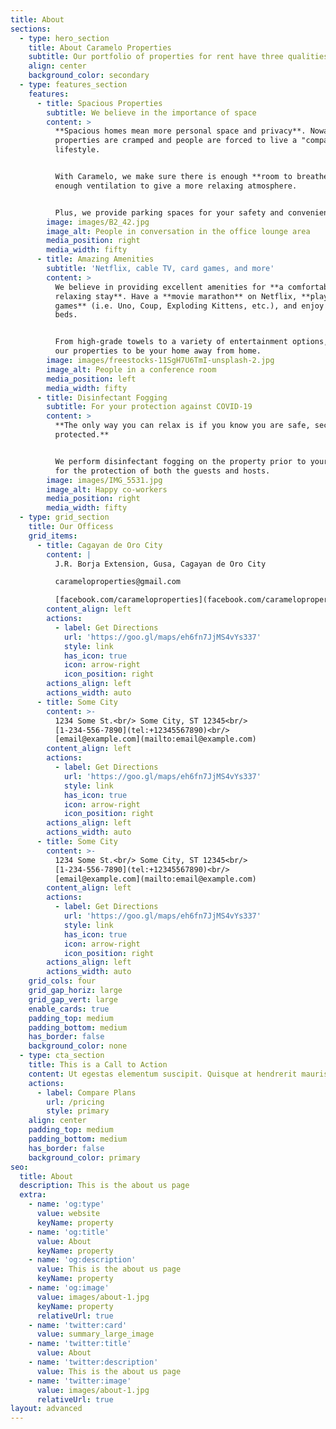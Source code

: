 ```yaml
---
title: About
sections:
  - type: hero_section
    title: About Caramelo Properties
    subtitle: Our portfolio of properties for rent have three qualities
    align: center
    background_color: secondary
  - type: features_section
    features:
      - title: Spacious Properties
        subtitle: We believe in the importance of space
        content: >
          **Spacious homes mean more personal space and privacy**. Nowadays,
          properties are cramped and people are forced to live a "compact"
          lifestyle.


          With Caramelo, we make sure there is enough **room to breathe** with
          enough ventilation to give a more relaxing atmosphere.


          Plus, we provide parking spaces for your safety and convenience.
        image: images/B2_42.jpg
        image_alt: People in conversation in the office lounge area
        media_position: right
        media_width: fifty
      - title: Amazing Amenities
        subtitle: 'Netflix, cable TV, card games, and more'
        content: >
          We believe in providing excellent amenities for **a comfortable and
          relaxing stay**. Have a **movie marathon** on Netflix, **play card
          games** (i.e. Uno, Coup, Exploding Kittens, etc.), and enjoy the comfy
          beds.


          From high-grade towels to a variety of entertainment options, we wish
          our properties to be your home away from home.
        image: images/freestocks-11SgH7U6TmI-unsplash-2.jpg
        image_alt: People in a conference room
        media_position: left
        media_width: fifty
      - title: Disinfectant Fogging
        subtitle: For your protection against COVID-19
        content: >
          **The only way you can relax is if you know you are safe, secured, and
          protected.**


          We perform disinfectant fogging on the property prior to your arrival
          for the protection of both the guests and hosts.
        image: images/IMG_5531.jpg
        image_alt: Happy co-workers
        media_position: right
        media_width: fifty
  - type: grid_section
    title: Our Officess
    grid_items:
      - title: Cagayan de Oro City
        content: |
          J.R. Borja Extension, Gusa, Cagayan de Oro City

          carameloproperties@gmail.com

          [facebook.com/carameloproperties](facebook.com/carameloproperties)
        content_align: left
        actions:
          - label: Get Directions
            url: 'https://goo.gl/maps/eh6fn7JjMS4vYs337'
            style: link
            has_icon: true
            icon: arrow-right
            icon_position: right
        actions_align: left
        actions_width: auto
      - title: Some City
        content: >-
          1234 Some St.<br/> Some City, ST 12345<br/>
          [1-234-556-7890](tel:+12345567890)<br/>
          [email@example.com](mailto:email@example.com)
        content_align: left
        actions:
          - label: Get Directions
            url: 'https://goo.gl/maps/eh6fn7JjMS4vYs337'
            style: link
            has_icon: true
            icon: arrow-right
            icon_position: right
        actions_align: left
        actions_width: auto
      - title: Some City
        content: >-
          1234 Some St.<br/> Some City, ST 12345<br/>
          [1-234-556-7890](tel:+12345567890)<br/>
          [email@example.com](mailto:email@example.com)
        content_align: left
        actions:
          - label: Get Directions
            url: 'https://goo.gl/maps/eh6fn7JjMS4vYs337'
            style: link
            has_icon: true
            icon: arrow-right
            icon_position: right
        actions_align: left
        actions_width: auto
    grid_cols: four
    grid_gap_horiz: large
    grid_gap_vert: large
    enable_cards: true
    padding_top: medium
    padding_bottom: medium
    has_border: false
    background_color: none
  - type: cta_section
    title: This is a Call to Action
    content: Ut egestas elementum suscipit. Quisque at hendrerit mauris.
    actions:
      - label: Compare Plans
        url: /pricing
        style: primary
    align: center
    padding_top: medium
    padding_bottom: medium
    has_border: false
    background_color: primary
seo:
  title: About
  description: This is the about us page
  extra:
    - name: 'og:type'
      value: website
      keyName: property
    - name: 'og:title'
      value: About
      keyName: property
    - name: 'og:description'
      value: This is the about us page
      keyName: property
    - name: 'og:image'
      value: images/about-1.jpg
      keyName: property
      relativeUrl: true
    - name: 'twitter:card'
      value: summary_large_image
    - name: 'twitter:title'
      value: About
    - name: 'twitter:description'
      value: This is the about us page
    - name: 'twitter:image'
      value: images/about-1.jpg
      relativeUrl: true
layout: advanced
---
```

